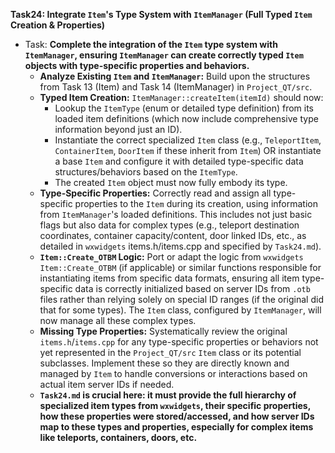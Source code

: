 **Task24: Integrate `Item`'s Type System with `ItemManager` (Full Typed `Item` Creation & Properties)**
- Task: **Complete the integration of the `Item` type system with `ItemManager`, ensuring `ItemManager` can create correctly typed `Item` objects with type-specific properties and behaviors.**
    - **Analyze Existing `Item` and `ItemManager`:** Build upon the structures from Task 13 (Item) and Task 14 (ItemManager) in `Project_QT/src`.
    - **Typed Item Creation:** `ItemManager::createItem(itemId)` should now:
        -   Lookup the `ItemType` (enum or detailed type definition) from its loaded item definitions (which now include comprehensive type information beyond just an ID).
        -   Instantiate the correct specialized `Item` class (e.g., `TeleportItem`, `ContainerItem`, `DoorItem` if these inherit from `Item`) OR instantiate a base `Item` and configure it with detailed type-specific data structures/behaviors based on the `ItemType`.
        -   The created `Item` object must now fully embody its type.
    - **Type-Specific Properties:** Correctly read and assign all type-specific properties to the `Item` during its creation, using information from `ItemManager`'s loaded definitions. This includes not just basic flags but also data for complex types (e.g., teleport destination coordinates, container capacity/content, door linked IDs, etc., as detailed in `wxwidgets` items.h/items.cpp and specified by `Task24.md`).
    - **`Item::Create_OTBM` Logic:** Port or adapt the logic from `wxwidgets Item::Create_OTBM` (if applicable) or similar functions responsible for instantiating items from specific data formats, ensuring all item type-specific data is correctly initialized based on server IDs from `.otb` files rather than relying solely on special ID ranges (if the original did that for some types). The `Item` class, configured by `ItemManager`, will now manage all these complex types.
    - **Missing Type Properties:** Systematically review the original `items.h`/`items.cpp` for any type-specific properties or behaviors not yet represented in the `Project_QT/src` `Item` class or its potential subclasses. Implement these so they are directly known and managed by `Item` to handle conversions or interactions based on actual item server IDs if needed.
    - **`Task24.md` is crucial here: it must provide the full hierarchy of specialized item types from `wxwidgets`, their specific properties, how these properties were stored/accessed, and how server IDs map to these types and properties, especially for complex items like teleports, containers, doors, etc.**
